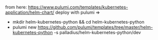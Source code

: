 

from here: https://www.pulumi.com/templates/kubernetes-application/helm-chart/
deploy with pulumi =>

* mkdir helm-kubernetes-python && cd helm-kubernetes-python 
* pulumi new https://github.com/pulumi/templates/tree/master/helm-kubernetes-python -s palladius/helm-kubernetes-python/dev 